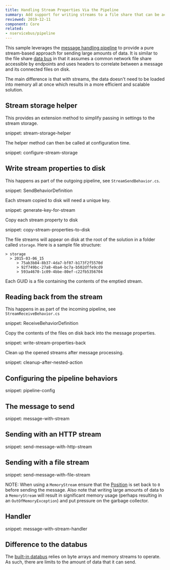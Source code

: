 ```yaml
---
title: Handling Stream Properties Via the Pipeline
summary: Add support for writing streams to a file share that can be accessed by multiple endpoints.
reviewed: 2019-12-11
component: Core
related:
- nservicebus/pipeline
---
```



This sample leverages the [message handling pipeline](/nservicebus/pipeline/) to provide a pure stream-based approach for sending large amounts of data. It is similar to the file share [data bus](/nservicebus/messaging/databus/file-share.md) in that it assumes a common network file share accessible by endpoints and uses headers to correlate between a message and its connected files on disk.

The main difference is that with streams, the data doesn't need to be loaded into memory all at once which results in a more efficient and scalable solution.


## Stream storage helper

This provides an extension method to simplify passing in settings to the stream storage.

snippet: stream-storage-helper

The helper method can then be called at configuration time.

snippet: configure-stream-storage


## Write stream properties to disk

This happens as part of the outgoing pipeline, see `StreamSendBehavior.cs`.

snippet: SendBehaviorDefinition

Each stream copied to disk will need a unique key.

snippet: generate-key-for-stream

Copy each stream property to disk

snippet: copy-stream-properties-to-disk

The file streams will appear on disk at the root of the solution in a folder called `storage`. Here is a sample file structure:

```
> storage
  > 2015-03-06_15
     > 75ab3b84-8b37-4da7-bf07-b173f2f5570d
     > 92f749bc-27a8-4ba4-bc7a-b502dffe9cd9
     > 593a4670-1c09-4bbe-80ef-c22fb5356704
```

Each GUID is a file containing the contents of the emptied stream.


## Reading back from the stream

This happens in as part of the incoming pipeline, see `StreamReceiveBehavior.cs`

snippet: ReceiveBehaviorDefinition

Copy the contents of the files on disk back into the message properties.

snippet: write-stream-properties-back

Clean up the opened streams after message processing.

snippet: cleanup-after-nested-action


## Configuring the pipeline behaviors

snippet: pipeline-config


## The message to send

snippet: message-with-stream


## Sending with an HTTP stream

snippet: send-message-with-http-stream


## Sending with a file stream

snippet: send-message-with-file-stream

NOTE: When using a `MemoryStream` ensure that the [Position](https://msdn.microsoft.com/en-us/library/system.io.memorystream.position.aspx) is set back to `0` before sending the message. Also note that writing large amounts of data to a `MemoryStream` will result in significant memory usage (perhaps resulting in an `OutOfMemoryException`) and put pressure on the garbage collector.


## Handler

snippet: message-with-stream-handler


## Difference to the databus

The [built-in databus](/nservicebus/messaging/databus/) relies on byte arrays and memory streams to operate. As such, there are limits to the amount of data that it can send.
